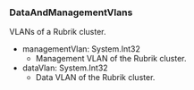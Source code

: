 ### DataAndManagementVlans
VLANs of a Rubrik cluster.

- managementVlan: System.Int32
  - Management VLAN of the Rubrik cluster.
- dataVlan: System.Int32
  - Data VLAN of the Rubrik cluster.
